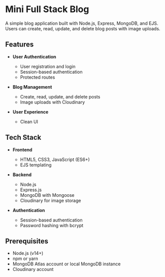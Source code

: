 # Mini Full Stack Blog

A simple blog application built with Node.js, Express, MongoDB, and EJS. Users can create, read, update, and delete blog posts with image uploads.

## Features

- **User Authentication**
  - User registration and login
  - Session-based authentication
  - Protected routes

- **Blog Management**
  - Create, read, update, and delete posts
  - Image uploads with Cloudinary

- **User Experience**
  - Clean UI

## Tech Stack

- **Frontend**
  - HTML5, CSS3, JavaScript (ES6+)
  - EJS templating


- **Backend**
  - Node.js
  - Express.js
  - MongoDB with Mongoose
  - Cloudinary for image storage

- **Authentication**
  - Session-based authentication
  - Password hashing with bcrypt

## Prerequisites

- Node.js (v14+)
- npm or yarn
- MongoDB Atlas account or local MongoDB instance
- Cloudinary account

